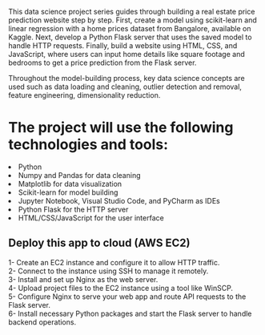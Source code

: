 This data science project series guides through building a real estate price prediction website step by step. First, create a model using scikit-learn
and linear regression with a home prices dataset from Bangalore, available on Kaggle. 
Next, develop a Python Flask server that uses the saved model to handle HTTP requests.
Finally, build a website using HTML, CSS, and JavaScript, where users can input home details like square footage and bedrooms to get a price prediction from the Flask server.

Throughout the model-building process, key data science concepts are used such as data loading and cleaning,
outlier detection and removal, feature engineering, dimensionality reduction. 
 
 # The project will use the following technologies and tools:

  <li /> Python
  <li /> Numpy and Pandas for data cleaning
  <li /> Matplotlib for data visualization
  <li /> Scikit-learn for model building
  <li /> Jupyter Notebook, Visual Studio Code, and PyCharm as IDEs
  <li /> Python Flask for the HTTP server
  <li /> HTML/CSS/JavaScript for the user interface


  ## Deploy this app to cloud (AWS EC2)

  1- Create an EC2 instance and configure it to allow HTTP traffic. <br/>
  2- Connect to the instance using SSH to manage it remotely. <br/>
  3- Install and set up Nginx as the web server. <br/>
  4- Upload project files to the EC2 instance using a tool like WinSCP. <br/>
  5- Configure Nginx to serve your web app and route API requests to the Flask server. <br/>
  6- Install necessary Python packages and start the Flask server to handle backend operations.







